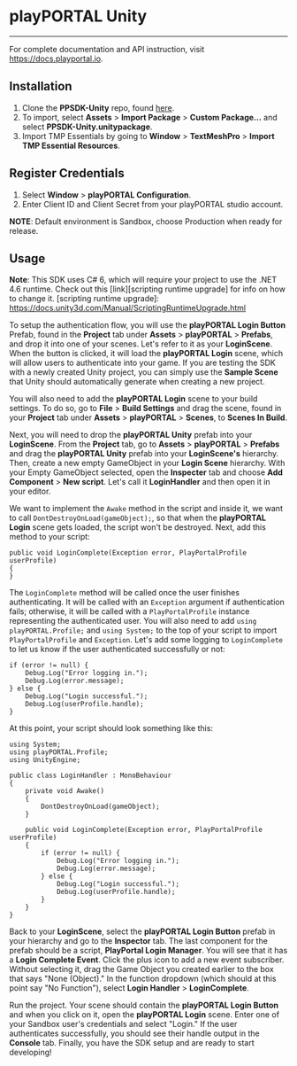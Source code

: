 
# playPORTAL Unity

---
For complete documentation and API instruction, visit <https://docs.playportal.io>.


## Installation

[PPSDK-Unity]: https://github.com/playportal-studio/PPSDK-Unity
1. Clone the **PPSDK-Unity** repo, found [here][PPSDK-Unity].
2. To import, select **Assets** > **Import Package** > **Custom Package...** and select **PPSDK-Unity.unitypackage**.
3. Import TMP Essentials by going to **Window** > **TextMeshPro** > **Import TMP Essential Resources**.



## Register Credentials

1. Select **Window** > **playPORTAL Configuration**.
4. Enter Client ID and Client Secret from your playPORTAL studio account.

**NOTE**: Default environment is Sandbox, choose Production when ready for release.


## Usage

**Note**: This SDK uses C# 6, which will require your project to use the .NET 4.6 runtime. Check out this [link][scripting runtime upgrade] for info on how to change it. 
[scripting runtime upgrade]: https://docs.unity3d.com/Manual/ScriptingRuntimeUpgrade.html

To setup the authentication flow, you will use the **playPORTAL Login Button** Prefab, found in the **Project** tab under **Assets** > **playPORTAL** > **Prefabs**, and drop it into one of your scenes. Let's refer to it as your **LoginScene**. When the button is clicked, it will load the **playPORTAL Login** scene, which will allow users to authenticate into your game. If you are testing the SDK with a newly created Unity project, you can simply use the **Sample Scene** that Unity should automatically generate when creating a new project.

You will also need to add the **playPORTAL Login** scene to your build settings. To do so, go to **File** > **Build Settings** and drag the scene, found in your **Project** tab under **Assets** > **playPORTAL** > **Scenes**, to **Scenes In Build**.

Next, you will need to drop the **playPORTAL Unity** prefab into your **LoginScene**. From the **Project** tab, go to **Assets** > **playPORTAL** > **Prefabs** and drag the **playPORTAL Unity** prefab into your **LoginScene's** hierarchy. Then, create a new empty GameObject in your **Login Scene** hierarchy. With your Empty GameObject selected, open the **Inspecter** tab and choose **Add Component** > **New script**. Let's call it **LoginHandler** and then open it in your editor. 

We want to implement the `Awake` method in the script and inside it, we want to call `DontDestroyOnLoad(gameObject);`, so that when the **playPORTAL Login** scene gets loaded, the script won't be destroyed. Next, add this method to your script:

	public void LoginComplete(Exception error, PlayPortalProfile userProfile)
    {
    }

The `LoginComplete` method will be called once the user finishes authenticating. It will be called with an `Exception` argument if authentication fails; otherwise, it will be called with a `PlayPortalProfile` instance representing the authenticated user. You will also need to add `using playPORTAL.Profile;` and `using System;` to the top of your script to import `PlayPortalProfile` and `Exception`. Let's add some logging to `LoginComplete` to let us know if the user authenticated successfully or not:

	if (error != null) {
		Debug.Log("Error logging in.");
		Debug.Log(error.message);
	} else {
		Debug.Log("Login successful.");
		Debug.Log(userProfile.handle);
	}
		
At this point, your script should look something like this:

	using System;
	using playPORTAL.Profile;
	using UnityEngine;

	public class LoginHandler : MonoBehaviour
	{
    	private void Awake()
    	{
        	DontDestroyOnLoad(gameObject);
    	}

    	public void LoginComplete(Exception error, PlayPortalProfile userProfile)
    	{
    		if (error != null) {
				Debug.Log("Error logging in.");
				Debug.Log(error.message);
			} else {
				Debug.Log("Login successful.");
				Debug.Log(userProfile.handle);
			}
    	}
	}


Back to your **LoginScene**, select the **playPORTAL Login Button** prefab in your hierarchy and go to the **Inspector** tab. The last component for the prefab should be a script, **PlayPortal Login Manager**. You will see that it has a **Login Complete Event**. Click the plus icon to add a new event subscriber. Without selecting it, drag the Game Object you created earlier to the box that says "None (Object)." In the function dropdown (which should at this point say "No Function"), select **Login Handler** > **LoginComplete**.

Run the project. Your scene should contain the **playPORTAL Login Button** and when you click on it, open the **playPORTAL Login** scene. Enter one of your Sandbox user's credentials and select "Login." If the user authenticates successfully, you should see their handle output in the **Console** tab. Finally, you have the SDK setup and are ready to start developing!
 



















